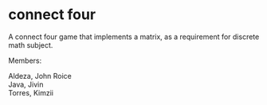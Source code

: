 # connect four

A connect four game that implements a matrix, as a requirement for discrete math subject.

Members:

Aldeza, John Roice  
Java, Jivin  
Torres, Kimzii

